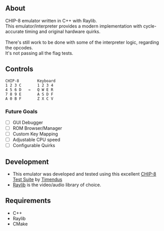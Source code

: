 ## About
CHIP-8 emulator written in C++ with Raylib. <br>
This emulator/interpreter provides a modern implementation with cycle-accurate timing and original hardware quirks.
<br><br>
There's still work to be done with some of the interpreter logic, regarding the opcodes. <br>It's not passing all the flag tests.

## Controls
```
CHIP-8        Keyboard
1 2 3 C       1 2 3 4
4 5 6 D   →   Q W E R
7 8 9 E       A S D F
A 0 B F       Z X C V
```
### Future Goals
- [ ] GUI Debugger
- [ ] ROM Browser/Manager
- [ ] Custom Key Mapping
- [ ] Adjustable CPU speed
- [ ] Configurable Quirks

## Development
- This emulator was developed and tested using this excellent [CHIP-8 Test Suite](https://github.com/Timendus/chip8-test-suite) by [Timendus](https://github.com/Timendus)
- [Raylib](https://www.raylib.com/) is the video/audio library of choice.
## Requirements

- C++
- Raylib
- CMake
